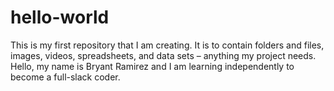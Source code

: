 # hello-world
This is my first repository that I am creating. It is to contain folders and files, images, videos, spreadsheets, and data sets – anything my project needs.
Hello, my name is Bryant Ramirez and I am learning independently to become a full-slack coder.
